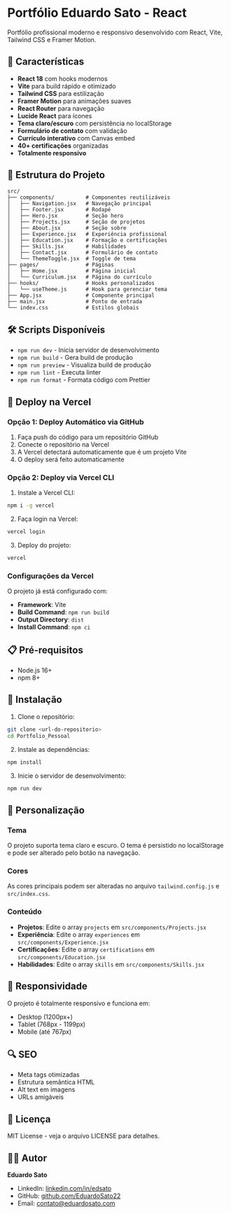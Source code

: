 # Portfólio Eduardo Sato - React

Portfólio profissional moderno e responsivo desenvolvido com React, Vite, Tailwind CSS e Framer Motion.

## 🚀 Características

- **React 18** com hooks modernos
- **Vite** para build rápido e otimizado
- **Tailwind CSS** para estilização
- **Framer Motion** para animações suaves
- **React Router** para navegação
- **Lucide React** para ícones
- **Tema claro/escuro** com persistência no localStorage
- **Formulário de contato** com validação
- **Currículo interativo** com Canvas embed
- **40+ certificações** organizadas
- **Totalmente responsivo**

## 📁 Estrutura do Projeto

```
src/
├── components/          # Componentes reutilizáveis
│   ├── Navigation.jsx   # Navegação principal
│   ├── Footer.jsx       # Rodapé
│   ├── Hero.jsx         # Seção hero
│   ├── Projects.jsx     # Seção de projetos
│   ├── About.jsx        # Seção sobre
│   ├── Experience.jsx   # Experiência profissional
│   ├── Education.jsx    # Formação e certificações
│   ├── Skills.jsx       # Habilidades
│   ├── Contact.jsx      # Formulário de contato
│   └── ThemeToggle.jsx  # Toggle de tema
├── pages/               # Páginas
│   ├── Home.jsx         # Página inicial
│   └── Curriculum.jsx   # Página do currículo
├── hooks/               # Hooks personalizados
│   └── useTheme.js      # Hook para gerenciar tema
├── App.jsx              # Componente principal
├── main.jsx             # Ponto de entrada
└── index.css            # Estilos globais
```

## 🛠️ Scripts Disponíveis

- `npm run dev` - Inicia servidor de desenvolvimento
- `npm run build` - Gera build de produção
- `npm run preview` - Visualiza build de produção
- `npm run lint` - Executa linter
- `npm run format` - Formata código com Prettier

## 🚀 Deploy na Vercel

### Opção 1: Deploy Automático via GitHub

1. Faça push do código para um repositório GitHub
2. Conecte o repositório na Vercel
3. A Vercel detectará automaticamente que é um projeto Vite
4. O deploy será feito automaticamente

### Opção 2: Deploy via Vercel CLI

1. Instale a Vercel CLI:
```bash
npm i -g vercel
```

2. Faça login na Vercel:
```bash
vercel login
```

3. Deploy do projeto:
```bash
vercel
```

### Configurações da Vercel

O projeto já está configurado com:
- **Framework**: Vite
- **Build Command**: `npm run build`
- **Output Directory**: `dist`
- **Install Command**: `npm ci`

## 📋 Pré-requisitos

- Node.js 16+ 
- npm 8+

## 🔧 Instalação

1. Clone o repositório:
```bash
git clone <url-do-repositorio>
cd Portfolio_Pessoal
```

2. Instale as dependências:
```bash
npm install
```

3. Inicie o servidor de desenvolvimento:
```bash
npm run dev
```

## 🎨 Personalização

### Tema
O projeto suporta tema claro e escuro. O tema é persistido no localStorage e pode ser alterado pelo botão na navegação.

### Cores
As cores principais podem ser alteradas no arquivo `tailwind.config.js` e `src/index.css`.

### Conteúdo
- **Projetos**: Edite o array `projects` em `src/components/Projects.jsx`
- **Experiência**: Edite o array `experiences` em `src/components/Experience.jsx`
- **Certificações**: Edite o array `certifications` em `src/components/Education.jsx`
- **Habilidades**: Edite o array `skills` em `src/components/Skills.jsx`

## 📱 Responsividade

O projeto é totalmente responsivo e funciona em:
- Desktop (1200px+)
- Tablet (768px - 1199px)
- Mobile (até 767px)

## 🔍 SEO

- Meta tags otimizadas
- Estrutura semântica HTML
- Alt text em imagens
- URLs amigáveis

## 📄 Licença

MIT License - veja o arquivo LICENSE para detalhes.

## 👨‍💻 Autor

**Eduardo Sato**
- LinkedIn: [linkedin.com/in/edsato](https://www.linkedin.com/in/edsato)
- GitHub: [github.com/EduardoSato22](https://github.com/EduardoSato22)
- Email: contato@eduardosato.com